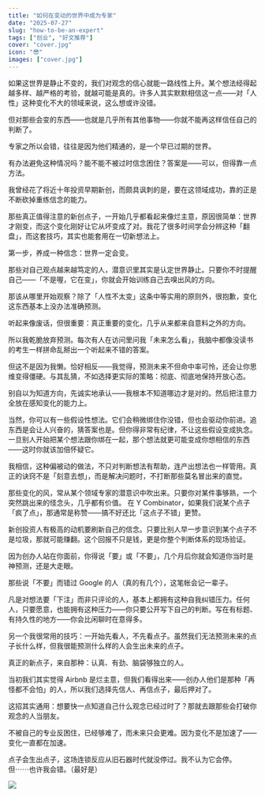```yaml
---
title: "如何在变动的世界中成为专家"
date: "2025-07-27"
slug: "how-to-be-an-expert"
tags: ["创业", "好文推荐"]
cover: "cover.jpg"
icon: "😎"
images: ["cover.jpg"]
---
```

如果这世界是静止不变的，我们对观念的信心就能一路线性上升。某个想法经得起越多样、越严格的考验，就越可能是真的。许多人其实默默相信这一点——对「人性」这种变化不大的领域来说，这么想或许没错。



但对那些会变的东西——也就是几乎所有其他事物——你就不能再这样信任自己的判断了。



专家之所以会错，往往是因为他们精通的，是一个早已过期的世界。



有办法避免这种情况吗？能不能不被过时信念困住？答案是——可以，但得靠一点方法。



我曾经花了将近十年投资早期新创，而颇具讽刺的是，要在这领域成功，靠的正是不断砍掉重练信念的能力。



那些真正值得注意的新创点子，一开始几乎都看起来像烂主意，原因很简单：世界才刚变，而这个变化刚好让它从坏变成了对。我花了很多时间学会分辨这种「翻盘」，而这套技巧，其实也能套用在一切新想法上。



第一步，养成一种信念：世界一定会变。



那些对自己观点越来越笃定的人，潜意识里其实是认定世界静止。只要你不时提醒自己——「不是喔，它在变」，你就会开始训练自己去嗅出风的方向。



那该从哪里开始观察？除了「人性不太变」这条中等实用的原则外，很抱歉，变化这东西基本上没办法准确预测。



听起来像废话，但很重要：真正重要的变化，几乎从来都来自意料之外的方向。



所以我乾脆放弃预测。每次有人在访问里问我「未来怎么看」，我脑中都像没读书的考生一样拼命乱掰出一个听起来不错的答案。



但这不是因为我懒。恰好相反——我觉得，预测未来不但命中率可怜，还会让你思维变得僵硬。与其乱猜，不如选择更实际的策略：彻底、彻底地保持开放心态。



别自以为知道方向，先诚实地承认——我根本不知道哪边才是对的。然后把注意力全放在感知变化的能力上。



当然，你可以有一些假设性想法。它们会稍微绑住你没错，但也会驱动你前进。追东西是会让人兴奋的，猜答案也是。但你得非常有纪律，不让这些假设变成执念。
一旦别人开始把某个想法跟你绑在一起，那个想法就更可能变成你想相信的东西——这时你就该加倍怀疑它。



我相信，这种偏被动的做法，不只对判断想法有帮助，连产出想法也一样管用。真正的诀窍不是「刻意去想」，而是解决问题时，不打断那些莫名冒出来的直觉。



那些变化的风，常从某个领域专家的潜意识中吹出来。只要你对某件事够熟，一个突然跳出来的怪念头，几乎都有价值。
在 Y Combinator，如果我们说某个点子「疯了点」，那通常是称赞——搞不好还比「这点子不错」更赞。



新创投资人有极高的动机要刷新自己的信念。只要比别人早一步意识到某个点子不是垃圾，那就可能赚翻。这个回报不只是钱，更是你整个判断体系的现场验证。



因为创办人站在你面前，你得说「要」或「不要」，几个月后你就会知道你当时是神预测，还是大走眼。



那些说「不要」而错过 Google 的人（真的有几个），这笔帐会记一辈子。



凡是对想法要「下注」而非只评论的人，基本上都拥有这种自我纠错压力。任何人，只要愿意，也能拥有这种压力——你只要公开写下自己的判断。写在有标题、有持久性的地方——你会比闲聊时在意得多。



另一个我很常用的技巧：一开始先看人，不先看点子。虽然我们无法预测未来的点子长什么样，但我很能预测什么样的人会生出未来的点子。



真正的新点子，来自那种：认真、有劲、脑袋够独立的人。



当初我们其实觉得 Airbnb 是烂主意，但我们看得出来——创办人他们是那种「再怪都不会怕」的人，所以我们选择先信人、再信点子，最后押对了。



这招其实通用：想要快一点知道自己什么观念已经过时了？那就去跟那些会打破你观念的人当朋友。



不被自己的专业反困住，已经够难了，而未来只会更难。因为变化不是加速了——变化一直都在加速。



点子会生出点子，这场连锁反应从旧石器时代就没停过。我不认为它会停。
但⋯⋯也许我会错。（最好是）




![](https://prod-files-secure.s3.us-west-2.amazonaws.com/112d0858-5090-4d34-a606-b75eb8d65fd2/46476355-9cf3-4e99-9b7a-3531bc426380/1000202064.png?X-Amz-Algorithm=AWS4-HMAC-SHA256&X-Amz-Content-Sha256=UNSIGNED-PAYLOAD&X-Amz-Credential=ASIAZI2LB466SLEMCJNE%2F20250831%2Fus-west-2%2Fs3%2Faws4_request&X-Amz-Date=20250831T201314Z&X-Amz-Expires=3600&X-Amz-Security-Token=IQoJb3JpZ2luX2VjEJz%2F%2F%2F%2F%2F%2F%2F%2F%2F%2FwEaCXVzLXdlc3QtMiJHMEUCIQDbQvwZCRRCWgCmL5Ehp77pa1gXvK1uIwuIledwNm9J3gIgLAPnf9C0dXm1HeFYIqFmZV%2BoqujdO3dXz%2B57%2BTbGDW4qiAQI9f%2F%2F%2F%2F%2F%2F%2F%2F%2F%2FARAAGgw2Mzc0MjMxODM4MDUiDNf4ChI4cPtuPSS45CrcA3RrDFvy8t2vxaUu%2BegaHsglQiTnMg0uoclg%2FLcYNM7qKYhiSrjkLB%2BO3wzdvHaRup1MNrdrPiYvLPGOhVK41LSx7LNVm1Aj4OiKp1nYc72bGyV%2BymG1W%2FKGApfzBfXGDWuVrDl4fPSijxnCVlfOIW%2BoIeMYfo82aZcTABHikvQtRTQi7WP1yB6%2FFEsOMX5wd1ArIZT97AMqKKfCivdqgACp2MLTHlYeHMYJ0gd%2FCIedVjYxkT%2Brkm39oBl6iiuWw4r3%2BGWe0WTZRpuPbkBuS6kWw0WqyWjBWBa5vhpZy%2B6YJVA4Ak6suWz0SQRAFjVFWtMuiPGx2QKAG8j5KUWcbLMXAEUpxgYvKkUdgoKjcT%2F2qX%2BeL3hy9VCtQe%2BWKNigUf7FWyfG2kUIliBdN23%2B2Ni%2FI5sQtlKQWq0OLea3tsbUGbqZDIjgdVF0LVz7fBgW5OxwA3czTk6XVPXrvO80VKCtnNS%2F3LqKkdCvFiSs5zCT8s9r0E7H3JkkuQDGFG1fmtIfW7wJenGVPP2bgz0tG6y55vvuu6hmU3R9bmJFkkc1npSJNRmACZzLogxYNHRFNeY5JafEZlPoW6Fuw5P8%2BdyGYgF0gLm1ZdJbwa8PBPZYXpEhmXxZ%2BDklx6YaMJTG0sUGOqUB1UGT7MRYt3HBXiSMl7J%2FBtL%2F%2BWj2Kdr%2BYMoYViDFd7KxhgEc7k8sGtrmUWLmXyIB%2FedN8sBQxLn4h5Su1uyIwwEopF0qhEeW1XBfxf4VV%2BH8rTU5tjf6Pc4ODRb%2Ft0CYCsxm7Pn9qAOakTFAlUD%2BTIUrLTX5qQw5baw%2FZ5RAvdWfajf0E%2BnQ24DQ8B%2B%2BJ0%2B4ITHKPglOXLQtKwPZ73nbToNFgNuI&X-Amz-Signature=8d11498e767ff2cca6cfd84a9795a91f2e7d32723d5b3e686f73fd76c7ce4b93&X-Amz-SignedHeaders=host&x-amz-checksum-mode=ENABLED&x-id=GetObject)


